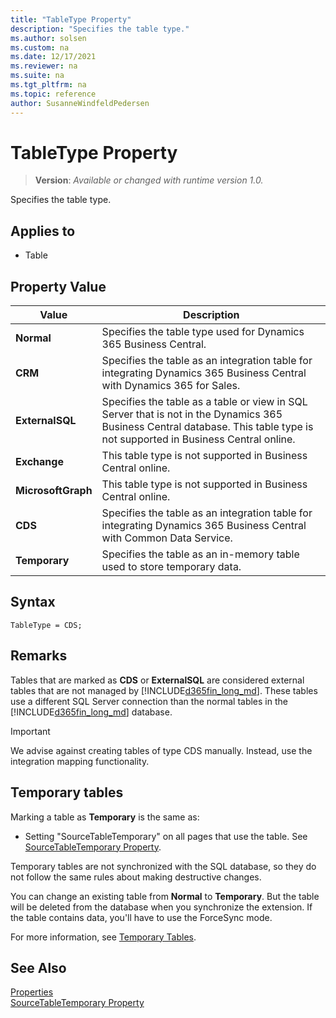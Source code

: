 ```yaml
---
title: "TableType Property"
description: "Specifies the table type."
ms.author: solsen
ms.custom: na
ms.date: 12/17/2021
ms.reviewer: na
ms.suite: na
ms.tgt_pltfrm: na
ms.topic: reference
author: SusanneWindfeldPedersen
---
```

[//]: # (START>DO_NOT_EDIT)
[//]: # (IMPORTANT:Do not edit any of the content between here and the END>DO_NOT_EDIT.)
[//]: # (Any modifications should be made in the .xml files in the ModernDev repo.)
# TableType Property
> **Version**: _Available or changed with runtime version 1.0._

Specifies the table type.

## Applies to
-   Table

## Property Value

|Value|Description|
|-----------|---------------------------------------|
|**Normal**|Specifies the table type used for Dynamics 365 Business Central.|
|**CRM**|Specifies the table as an integration table for integrating Dynamics 365 Business Central with Dynamics 365 for Sales.|
|**ExternalSQL**|Specifies the table as a table or view in SQL Server that is not in the Dynamics 365 Business Central database. This table type is not supported in Business Central online.|
|**Exchange**|This table type is not supported in Business Central online.|
|**MicrosoftGraph**|This table type is not supported in Business Central online.|
|**CDS**|Specifies the table as an integration table for integrating Dynamics 365 Business Central with Common Data Service.|
|**Temporary**|Specifies the table as an in-memory table used to store temporary data.|

[//]: # (IMPORTANT: END>DO_NOT_EDIT)


## Syntax

```AL
TableType = CDS;
```

## Remarks

Tables that are marked as **CDS** or **ExternalSQL** are considered external tables that are not managed by [!INCLUDE[d365fin_long_md](../includes/d365fin_long_md.md)]. These tables use a different SQL Server connection than the normal tables in the [!INCLUDE[d365fin_long_md](../includes/d365fin_long_md.md)] database. 

> [!IMPORTANT]  
> We advise against creating tables of type CDS manually. Instead, use the integration mapping functionality.
<!-- For more information, see [Introduction to Dynamics 365 for Sales Integration Customization in Dynamics NAV](Introduction-to-Dynamics-CRM-Integration-Customization-in-Dynamics-NAV.md).  
 -->

## Temporary tables

Marking a table as **Temporary** is the same as:

- Setting "SourceTableTemporary" on all pages that use the table. See [SourceTableTemporary Property](devenv-sourcetabletemporary-property.md).  

Temporary tables are not synchronized with the SQL database, so they do not follow the same rules about making destructive changes.

You can change an existing table from **Normal** to **Temporary**. But the table will be deleted from the database when you synchronize the extension. If the table contains data, you'll have to use the ForceSync mode.

For more information, see [Temporary Tables](../devenv-temporary-tables.md).

## See Also  

[Properties](devenv-properties.md)  
[SourceTableTemporary Property](devenv-sourcetabletemporary-property.md)  